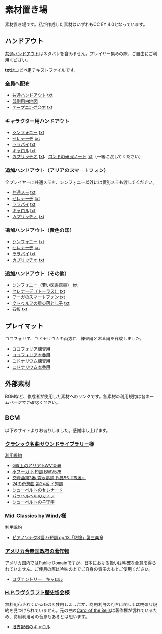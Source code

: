 # 素材置き場
素材置き場です。私が作成した素材はいずれもCC BY 4.0となっています。

## ハンドアウト
[共通ハンドアウト](resources/HandOuts/CommonHandOut.pdf)はネタバレを含みません。プレイヤー集めの際、ご自由にご利用ください。

**txt**はコピペ用テキストファイルです。

### 全員へ配布
- [共通ハンドアウト](resources/HandOuts/CommonHandOut.pdf) [txt](resources/HandOuts/CommonHandOut.txt)
- [印刷用白地図](resources/HandOuts/MapForPrint.pdf)
- [オープニング台本](resources/HandOuts/Opening.pdf) [txt](resources/HandOuts/Opening.txt)

###  キャラクター用ハンドアウト
- [シンフォニー](resources/HandOuts/1_PCHandOut/PC1_Symphony.pdf) [txt](resources/HandOuts/1_PCHandOut/PC1_Symphony.txt)
- [セレナーデ](resources/HandOuts/1_PCHandOut/PC2_Serenade.pdf) [txt](resources/HandOuts/1_PCHandOut/PC2_Serenade.txt)
- [ララバイ](resources/HandOuts/1_PCHandOut/PC3_Lullaby.pdf) [txt](resources/HandOuts/1_PCHandOut/PC3_Lullaby.txt)
- [キャロル](resources/HandOuts/1_PCHandOut/PC4_Carol.pdf) [txt](resources/HandOuts/1_PCHandOut/PC4_Carol.txt)
- [カプリッチオ](resources/HandOuts/1_PCHandOut/PC5_Capriccio.pdf) [txt](resources/HandOuts/1_PCHandOut/PC5_Capriccio.txt)、[ロンドの研究ノート](resources/HandOuts/1_PCHandOut/Rondo_research_note.pdf) [txt](resources/HandOuts/1_PCHandOut/Rondo_research_note.txt)（一緒に渡してください）

### 追加ハンドアウト（アリアのスマートフォン）
全プレイヤーに共通メモを、シンフォニー以外には個別メモも渡してください。

- [共通メモ](resources/HandOuts/2_Aria_Memo/Aria_Memo_Common.pdf) [txt](resources/HandOuts/2_Aria_Memo/Aria_Memo_Common.txt)
- [セレナーデ](resources/HandOuts/2_Aria_Memo/Aria_Memo_PC2_Serenade.pdf) [txt](resources/HandOuts/2_Aria_Memo/Aria_Memo_PC2_Serenade.txt)
- [ララバイ](resources/HandOuts/2_Aria_Memo/Aria_Memo_PC3_Lullaby.pdf) [txt](resources/HandOuts/2_Aria_Memo/Aria_Memo_PC3_Lullaby.txt)
- [キャロル](resources/HandOuts/2_Aria_Memo/Aria_Memo_PC4_Carol.pdf) [txt](resources/HandOuts/2_Aria_Memo/Aria_Memo_PC4_Carol.txt)
- [カプリッチオ](resources/HandOuts/2_Aria_Memo/Aria_Memo_PC5_Capriccio.pdf) [txt](resources/HandOuts/2_Aria_Memo/Aria_Memo_PC5_Capriccio.txt)

### 追加ハンドアウト（黄色の印）
- [シンフォニー](resources/HandOuts/3_Yellow_Sign/Yellow_Sign_PC1_Symphony.pdf) [txt](resources/HandOuts/3_Yellow_Sign/Yellow_Sign_PC1_Symphony.txt)
- [セレナーデ](resources/HandOuts/3_Yellow_Sign/Yellow_Sign_PC2_Serenade.pdf) [txt](resources/HandOuts/3_Yellow_Sign/Yellow_Sign_PC2_Serenade.txt)
- [ララバイ](resources/HandOuts/3_Yellow_Sign/Yellow_Sign_PC3_Lullaby.pdf) [txt](resources/HandOuts/3_Yellow_Sign/Yellow_Sign_PC3_Lullaby.txt)
- [カプリッチオ](resources/HandOuts/3_Yellow_Sign/Yellow_Sign_PC5_Capriccio.pdf) [txt](resources/HandOuts/3_Yellow_Sign/Yellow_Sign_PC5_Capriccio.txt)

### 追加ハンドアウト（その他）
- [シンフォニー（若い図書館員）](resources/HandOuts/4_Other_Additional/Additional_Info_PC1_Symphony.pdf) [txt](resources/HandOuts/4_Other_Additional/Additional_Info_PC1_Symphony.txt)
- [セレナーデ（トーラス）](resources/HandOuts/4_Other_Additional/Additional_Info_PC2_Serenade.pdf) [txt](resources/HandOuts/4_Other_Additional/Additional_Info_PC2_Serenade.txt)
- [フーガのスマートフォン](resources/HandOuts/4_Other_Additional/Fuga_Smartphone.pdf) [txt](resources/HandOuts/4_Other_Additional/Fuga_Smartphone.txt)
- [クトゥルフの星の落とし子](resources/HandOuts/4_Other_Additional/StarSpawnOfCthulhu.pdf) [txt](resources/HandOuts/4_Other_Additional/StarSpawnOfCthulhu.txt)
- [石板](resources/HandOuts/4_Other_Additional/TheStele.pdf) [txt](resources/HandOuts/4_Other_Additional/TheStele.txt)

## プレイマット
ココフォリア、ユドナリウムの両方に、練習用と本番用を作成しました。

- [ココフォリア練習用](https://drive.google.com/file/d/1_0tN4X40vIDgq0La5CvelRg_KN_HBTqi/view?usp=sharing)
- [ココフォリア本番用](https://drive.google.com/file/d/1CXjoZzjglGF_JMq50Wf2uJI9PdbHhRhU/view?usp=sharing)
- [ユドナリウム練習用](https://drive.google.com/file/d/1bcFbPqDETO440ykwcoIWLw6G6X4HlQVe/view?usp=sharing)
- [ユドナリウム本番用](https://drive.google.com/file/d/1PxuEJeUerU0WIsvnjtXPzZhGbu9ELX_E/view?usp=sharing)

## 外部素材
BGMなど、作成者が使用した素材へのリンクです。各素材の利用規約は各ホームページでご確認ください。
## BGM
以下のサイトよりお借りしました。感謝申し上げます。

### [クラシック名曲サウンドライブラリー](http://classical-sound.seesaa.net/)様
[利用規約](http://andotowa.quu.cc/about.html)

- [G線上のアリア BWV1068](http://classical-sound.seesaa.net/article/470966445.html)
- [小フーガ ト短調 BWV578](http://classical-sound.seesaa.net/article/218983440.html)
- [交響曲第3番 変ホ長調 作品55『英雄』](http://classical-sound.seesaa.net/article/465448569.html)
- [24の奇想曲 第24番 イ短調](http://classical-sound.seesaa.net/article/217720806.html)
- [シューベルトのセレナード](http://classical-sound.seesaa.net/article/210779741.html)
- [パッヘルベルのカノン](http://classical-sound.seesaa.net/article/472845789.html)
- [シューベルトの子守唄](http://classical-sound.seesaa.net/article/210855449.html)

### [Midi Classics by Windy](https://windy-vis.com/art/classic-midi/ent5.htm)様
[利用規約](https://windy-vis.com/art/download/index.html)

- [ピアノソナタ8番 ハ短調 op.13「悲愴」第三楽章](https://windy-vis.com/art/viewer/Beethoven_Pathetique3.htm)

### [アメリカ合衆国政府の著作物](https://ja.wikipedia.org/wiki/%E3%82%A2%E3%83%A1%E3%83%AA%E3%82%AB%E5%90%88%E8%A1%86%E5%9B%BD%E6%94%BF%E5%BA%9C%E3%81%AE%E8%91%97%E4%BD%9C%E7%89%A9)
アメリカ国内ではPublic Domainですが、日本における扱いは明確な合意を得られていません。ご使用の際は吟味の上でご自身の責任のもとご使用ください。

- [コヴェントリー・キャロル](https://ja.wikipedia.org/wiki/%E3%83%95%E3%82%A1%E3%82%A4%E3%83%AB:U.S._Army_Band_-_Coventry_Carol.ogg)

### [H.P.ラヴクラフト歴史協会](https://www.hplhs.org/)様
無料配布されているものを使用しましたが、商用利用の可否に関しては明確な規約を見つけられていません。元の曲の[Carol of the Bells](https://ja.wikipedia.org/wiki/%E3%82%AD%E3%83%A3%E3%83%AD%E3%83%AB%E3%83%BB%E3%82%AA%E3%83%96%E3%83%BB%E3%82%B6%E3%83%BB%E3%83%99%E3%83%AB)は著作権が切れているため、商用利用可の音源もあるとは思います。

- [旧支配者のキャロル](https://store.hplhs.org/products/a-very-scary-solstice)

